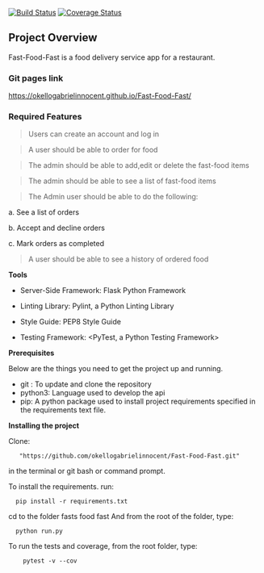 [![Build Status](https://travis-ci.com/okellogabrielinnocent/Fast-Food-Fast.svg?branch=challenge2-api)](https://travis-ci.com/okellogabrielinnocent/Fast-Food-Fast) 
[![Coverage Status](https://coveralls.io/repos/github/okellogabrielinnocent/Fast-Food-Fast/badge.svg?branch=challenge2-api)](https://coveralls.io/github/okellogabrielinnocent/Fast-Food-Fast?branch=challenge2-api)

## Project Overview
Fast-Food-Fast is a food delivery service app for a restaurant.

### Git pages link
https://okellogabrielinnocent.github.io/Fast-Food-Fast/

### Required Features

>  Users can create an account and log in

>  A user should be able to order for food

>  The admin should be able to add,edit or delete the fast-food items

>  The admin should be able to see a list of fast-food items

> The Admin user should be able to do the following:

   a. See a list of orders

   b. Accept and decline orders

   c. Mark orders as completed

> A user should be able to see a history of ordered food

**Tools**
- Server-Side Framework: Flask Python Framework

- Linting Library: Pylint, a Python Linting Library

- Style Guide: PEP8 Style Guide

- Testing Framework: <PyTest, a Python Testing Framework>

**Prerequisites**

Below are the things you need to get the project up and running.

- git : To update and clone the repository
- python3: Language used to develop the api
- pip: A python package used to install project requirements specified in the requirements text file.


**Installing the project**

Clone: 
        
       "https://github.com/okellogabrielinnocent/Fast-Food-Fast.git"
  in the terminal or git bash or command prompt.

To install the requirements. run:

      pip install -r requirements.txt

cd to the folder fasts food fast
And from the root of the folder, type:
      
      python run.py
      
To run the tests and coverage, from the root folder, type: 
        
        pytest -v --cov
